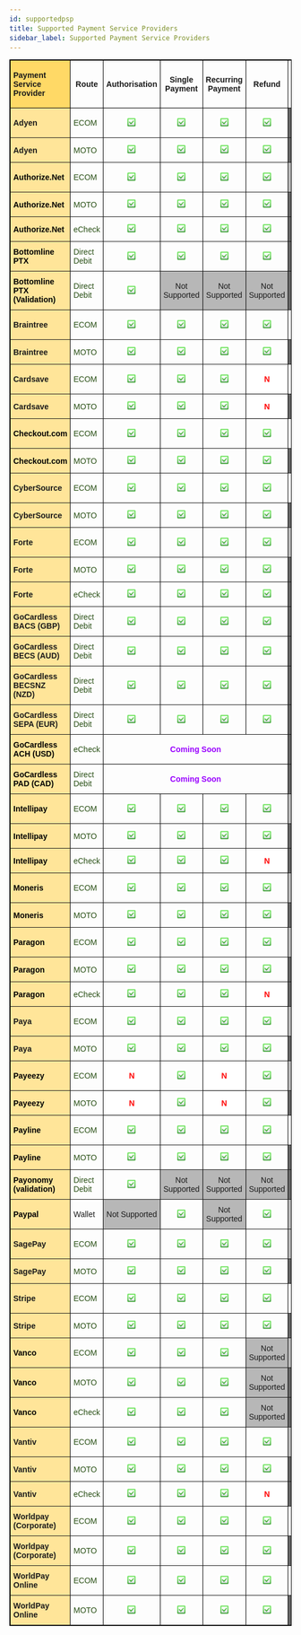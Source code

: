 ```yaml
---
id: supportedpsp
title: Supported Payment Service Providers
sidebar_label: Supported Payment Service Providers
---
```

<style type="text/css">
.tg  {border-collapse:collapse;border-spacing:0;border-color:black;border-style:solid;border-width:1px;}
.tg td{border-color:black;border-style:solid;border-width:1px;font-family:Arial, sans-serif;font-size:14px;
  overflow:hidden;padding:10px 5px;word-break:normal;}
.tg th{border-color:black;border-style:solid;border-width:1px;font-family:Arial, sans-serif;font-size:14px;
  font-weight:normal;overflow:hidden;padding:10px 5px;word-break:normal;}
.tg .tg-oftd{background-color:#666;border-color:inherit;text-align:center;vertical-align:center}
.tg .tg-k5c5{background-color:#666;border-color:inherit;text-align:center;vertical-align:center}
.tg .tg-1rdj{background-color:#FFD966;border-color:inherit;font-weight:bold;text-align:left;vertical-align:center}
.tg .tg-58xa{background-color:#FFF;border-color:#000000;color:#F00;font-weight:bold;text-align:center;vertical-align:center}
.tg .tg-w4l0{background-color:#B7B7B7;border-color:inherit;text-align:center;vertical-align:center}
.tg .tg-y9n6{background-color:#FFE599;border-color:inherit;font-weight:bold;text-align:left;vertical-align:center}
.tg .tg-xdju{border-color:inherit;color:#274E13;text-align:left;vertical-align:center}
.tg .tg-c3ow{border-color:inherit;text-align:center;vertical-align:center}
.tg .tg-yyq2{border-color:inherit;color:#90F;font-weight:bold;text-align:center;vertical-align:center}
.tg .tg-wp8o{border-color:#000000;text-align:center;vertical-align:center}
.tg .tg-jk9u{border-color:#000000;color:#90F;font-weight:bold;text-align:center;vertical-align:center}
.tg .tg-fymr{border-color:inherit;font-weight:bold;text-align:Center;vertical-align:center}
.tg .tg-zlby{background-color:#B7B7B7;border-color:inherit;text-align:center;vertical-align:center}
.tg .tg-wuzg{background-color:#FFE599;border-color:inherit;font-weight:bold;text-align:left;vertical-align:center}
.tg .tg-qzcq{background-color:#FFF;border-color:inherit;color:#F00;font-weight:bold;text-align:center;vertical-align:center}
.tg .tg-0pky{border-color:inherit;text-align:left;vertical-align:center}
</style>
<table class="tg">
<thead>
  <tr>
    <th class="tg-1rdj"><span style="font-weight:bold;background-color:#FFD966">Payment Service Provider</span></th>
    <th class="tg-fymr"><span style="font-weight:bold">Route</span></th>
    <th class="tg-fymr"><span style="font-weight:bold">Authorisation</span></th>
    <th class="tg-fymr"><span style="font-weight:bold">Single Payment</span></th>
    <th class="tg-fymr"><span style="font-weight:bold">Recurring Payment</span></th>
    <th class="tg-fymr"><span style="font-weight:bold">Refund</span></th>
    <th class="tg-fymr"><span style="font-weight:bold">3D Secure Payment</span></th>
    <th class="tg-fymr"><span style="font-weight:bold">3D Secure Payment V2</span></th>
  </tr>
</thead>
<tbody>
  <tr>
    <td class="tg-y9n6"><span style="font-weight:bold;background-color:#FFE599">Adyen</span></td>
    <td class="tg-xdju"><span style="color:#274E13">ECOM</span></td>
    <td class="tg-c3ow"><img src="website/static/img/green-check-box-with-check-48px.png" alt="Supported" width="20" height="20"/></td>
    <td class="tg-c3ow"><img src="website/static/img/green-check-box-with-check-48px.png" alt="Supported" width="20" height="20"/></td>
    <td class="tg-c3ow"><img src="website/static/img/green-check-box-with-check-48px.png" alt="Supported" width="20" height="20"/></td>
    <td class="tg-c3ow"><img src="website/static/img/green-check-box-with-check-48px.png" alt="Supported" width="20" height="20"/></td>
    <td class="tg-oftd"><span style="background-color:#666">N/A</span></td>
    <td class="tg-yyq2"><span style="font-weight:bold;color:#90F">Coming Soon</span></td>
  </tr>
  <tr>
    <td class="tg-y9n6"><span style="font-weight:bold;background-color:#FFE599">Adyen</span></td>
    <td class="tg-xdju"><span style="color:#274E13">MOTO</span></td>
    <td class="tg-c3ow"><img src="website/static/img/green-check-box-with-check-48px.png" alt="Supported" width="20" height="20"/></td>
    <td class="tg-c3ow"><img src="website/static/img/green-check-box-with-check-48px.png" alt="Supported" width="20" height="20"/></td>
    <td class="tg-c3ow"><img src="website/static/img/green-check-box-with-check-48px.png" alt="Supported" width="20" height="20"/></td>
    <td class="tg-c3ow"><img src="website/static/img/green-check-box-with-check-48px.png" alt="Supported" width="20" height="20"/></td>
    <td class="tg-oftd"><span style="background-color:#666">N/A</span></td>
    <td class="tg-oftd"><span style="background-color:#666">N/A</span></td>
  </tr>
  <tr>
    <td class="tg-y9n6"><span style="font-weight:bold;color:#000;background-color:#FFE599">Authorize.Net</span></td>
    <td class="tg-xdju"><span style="color:#274E13">ECOM</span></td>
    <td class="tg-c3ow"><img src="website/static/img/green-check-box-with-check-48px.png" alt="Supported" width="20" height="20"/></td>
    <td class="tg-c3ow"><img src="website/static/img/green-check-box-with-check-48px.png" alt="Supported" width="20" height="20"/></td>
    <td class="tg-c3ow"><img src="website/static/img/green-check-box-with-check-48px.png" alt="Supported" width="20" height="20"/></td>
    <td class="tg-c3ow"><img src="website/static/img/green-check-box-with-check-48px.png" alt="Supported" width="20" height="20"/></td>
    <td class="tg-zlby"><span style="background-color:#B7B7B7">Not Supported</span></td>
    <td class="tg-zlby"><span style="background-color:#B7B7B7">Not Supported</span></td>
  </tr>
  <tr>
    <td class="tg-y9n6"><span style="font-weight:bold;color:#000;background-color:#FFE599">Authorize.Net</span></td>
    <td class="tg-xdju"><span style="color:#274E13">MOTO</span></td>
    <td class="tg-c3ow"><img src="website/static/img/green-check-box-with-check-48px.png" alt="Supported" width="20" height="20"/></td>
    <td class="tg-c3ow"><img src="website/static/img/green-check-box-with-check-48px.png" alt="Supported" width="20" height="20"/></td>
    <td class="tg-c3ow"><img src="website/static/img/green-check-box-with-check-48px.png" alt="Supported" width="20" height="20"/></td>
    <td class="tg-c3ow"><img src="website/static/img/green-check-box-with-check-48px.png" alt="Supported" width="20" height="20"/></td>
    <td class="tg-oftd"><span style="background-color:#666">N/A</span></td>
    <td class="tg-oftd"><span style="background-color:#666">N/A</span></td>
  </tr>
  <tr>
    <td class="tg-y9n6"><span style="font-weight:bold;color:#000;background-color:#FFE599">Authorize.Net</span></td>
    <td class="tg-xdju"><span style="color:#274E13">eCheck</span></td>
    <td class="tg-c3ow"><img src="website/static/img/green-check-box-with-check-48px.png" alt="Supported" width="20" height="20"/></td>
    <td class="tg-c3ow"><img src="website/static/img/green-check-box-with-check-48px.png" alt="Supported" width="20" height="20"/></td>
    <td class="tg-c3ow"><img src="website/static/img/green-check-box-with-check-48px.png" alt="Supported" width="20" height="20"/></td>
    <td class="tg-c3ow"><img src="website/static/img/green-check-box-with-check-48px.png" alt="Supported" width="20" height="20"/></td>
    <td class="tg-oftd"><span style="background-color:#666">N/A</span></td>
    <td class="tg-oftd"><span style="background-color:#666">N/A</span></td>
  </tr>
  <tr>
    <td class="tg-wuzg"><span style="font-weight:bold;color:#000;background-color:#FFE599">Bottomline PTX</span></td>
    <td class="tg-xdju"><span style="color:#274E13">Direct Debit</span></td>
    <td class="tg-c3ow"><img src="website/static/img/green-check-box-with-check-48px.png" alt="Supported" width="20" height="20"/></td>
    <td class="tg-c3ow"><img src="website/static/img/green-check-box-with-check-48px.png" alt="Supported" width="20" height="20"/></td>
    <td class="tg-c3ow"><img src="website/static/img/green-check-box-with-check-48px.png" alt="Supported" width="20" height="20"/></td>
    <td class="tg-c3ow"><img src="website/static/img/green-check-box-with-check-48px.png" alt="Supported" width="20" height="20"/></td>
    <td class="tg-oftd"><span style="background-color:#666">N/A</span></td>
    <td class="tg-oftd"><span style="background-color:#666">N/A</span></td>
  </tr>
  <tr>
    <td class="tg-wuzg"><span style="font-weight:bold;color:#000;background-color:#FFE599">Bottomline PTX (Validation)</span></td>
    <td class="tg-xdju"><span style="color:#274E13">Direct Debit</span></td>
    <td class="tg-c3ow"><img src="website/static/img/green-check-box-with-check-48px.png" alt="Supported" width="20" height="20"/></td>
    <td class="tg-w4l0"><span style="background-color:#B7B7B7">Not Supported</span></td>
    <td class="tg-w4l0"><span style="background-color:#B7B7B7">Not Supported</span></td>
    <td class="tg-w4l0"><span style="background-color:#B7B7B7">Not Supported</span></td>
    <td class="tg-oftd"><span style="background-color:#666">N/A</span></td>
    <td class="tg-oftd"><span style="background-color:#666">N/A</span></td>
  </tr>
  <tr>
    <td class="tg-y9n6"><span style="font-weight:bold;background-color:#FFE599">Braintree</span></td>
    <td class="tg-xdju"><span style="color:#274E13">ECOM</span></td>
    <td class="tg-c3ow"><img src="website/static/img/green-check-box-with-check-48px.png" alt="Supported" width="20" height="20"/></td>
    <td class="tg-c3ow"><img src="website/static/img/green-check-box-with-check-48px.png" alt="Supported" width="20" height="20"/></td>
    <td class="tg-c3ow"><img src="website/static/img/green-check-box-with-check-48px.png" alt="Supported" width="20" height="20"/></td>
    <td class="tg-c3ow"><img src="website/static/img/green-check-box-with-check-48px.png" alt="Supported" width="20" height="20"/></td>
    <td class="tg-qzcq"><span style="font-weight:bold;color:#F00;background-color:#FFF">N</span></td>
    <td class="tg-yyq2"><span style="font-weight:bold;color:#90F">Coming Soon</span></td>
  </tr>
  <tr>
    <td class="tg-y9n6"><span style="font-weight:bold;background-color:#FFE599">Braintree</span></td>
    <td class="tg-xdju"><span style="color:#274E13">MOTO</span></td>
    <td class="tg-c3ow"><img src="website/static/img/green-check-box-with-check-48px.png" alt="Supported" width="20" height="20"/></td>
    <td class="tg-c3ow"><img src="website/static/img/green-check-box-with-check-48px.png" alt="Supported" width="20" height="20"/></td>
    <td class="tg-c3ow"><img src="website/static/img/green-check-box-with-check-48px.png" alt="Supported" width="20" height="20"/></td>
    <td class="tg-c3ow"><img src="website/static/img/green-check-box-with-check-48px.png" alt="Supported" width="20" height="20"/></td>
    <td class="tg-oftd"><span style="background-color:#666">N/A</span></td>
    <td class="tg-oftd"><span style="background-color:#666">N/A</span></td>
  </tr>
  <tr>
    <td class="tg-y9n6"><span style="font-weight:bold;background-color:#FFE599">Cardsave</span></td>
    <td class="tg-xdju"><span style="color:#274E13">ECOM</span></td>
    <td class="tg-c3ow"><img src="website/static/img/green-check-box-with-check-48px.png" alt="Supported" width="20" height="20"/></td>
    <td class="tg-c3ow"><img src="website/static/img/green-check-box-with-check-48px.png" alt="Supported" width="20" height="20"/></td>
    <td class="tg-c3ow"><img src="website/static/img/green-check-box-with-check-48px.png" alt="Supported" width="20" height="20"/></td>
    <td class="tg-58xa"><span style="font-weight:bold;color:#F00;background-color:#FFF">N</span></td>
    <td class="tg-c3ow"><img src="website/static/img/green-check-box-with-check-48px.png" alt="Supported" width="20" height="20"/></td>
    <td class="tg-w4l0"><span style="background-color:#B7B7B7">Not Supported</span></td>
  </tr>
  <tr>
    <td class="tg-y9n6"><span style="font-weight:bold;background-color:#FFE599">Cardsave</span></td>
    <td class="tg-xdju"><span style="color:#274E13">MOTO</span></td>
    <td class="tg-c3ow"><img src="website/static/img/green-check-box-with-check-48px.png" alt="Supported" width="20" height="20"/></td>
    <td class="tg-c3ow"><img src="website/static/img/green-check-box-with-check-48px.png" alt="Supported" width="20" height="20"/></td>
    <td class="tg-c3ow"><img src="website/static/img/green-check-box-with-check-48px.png" alt="Supported" width="20" height="20"/></td>
    <td class="tg-58xa"><span style="font-weight:bold;color:#F00;background-color:#FFF">N</span></td>
    <td class="tg-oftd"><span style="background-color:#666">N/A</span></td>
    <td class="tg-oftd"><span style="background-color:#666">N/A</span></td>
  </tr>
  <tr>
    <td class="tg-y9n6"><span style="font-weight:bold;color:#000;background-color:#FFE599">Checkout.com</span></td>
    <td class="tg-xdju"><span style="color:#274E13">ECOM</span></td>
    <td class="tg-c3ow"><img src="website/static/img/green-check-box-with-check-48px.png" alt="Supported" width="20" height="20"/></td>
    <td class="tg-c3ow"><img src="website/static/img/green-check-box-with-check-48px.png" alt="Supported" width="20" height="20"/></td>
    <td class="tg-c3ow"><img src="website/static/img/green-check-box-with-check-48px.png" alt="Supported" width="20" height="20"/></td>
    <td class="tg-c3ow"><img src="website/static/img/green-check-box-with-check-48px.png" alt="Supported" width="20" height="20"/></td>
    <td class="tg-c3ow"><img src="website/static/img/green-check-box-with-check-48px.png" alt="Supported" width="20" height="20"/></td>
    <td class="tg-yyq2"><span style="font-weight:bold;color:#90F">Coming Soon</span></td>
  </tr>
  <tr>
    <td class="tg-y9n6"><span style="font-weight:bold;color:#000;background-color:#FFE599">Checkout.com</span></td>
    <td class="tg-xdju"><span style="color:#274E13">MOTO</span></td>
    <td class="tg-c3ow"><img src="website/static/img/green-check-box-with-check-48px.png" alt="Supported" width="20" height="20"/></td>
    <td class="tg-c3ow"><img src="website/static/img/green-check-box-with-check-48px.png" alt="Supported" width="20" height="20"/></td>
    <td class="tg-c3ow"><img src="website/static/img/green-check-box-with-check-48px.png" alt="Supported" width="20" height="20"/></td>
    <td class="tg-c3ow"><img src="website/static/img/green-check-box-with-check-48px.png" alt="Supported" width="20" height="20"/></td>
    <td class="tg-oftd"><span style="background-color:#666">N/A</span></td>
    <td class="tg-oftd"><span style="background-color:#666">N/A</span></td>
  </tr>
  <tr>
    <td class="tg-y9n6"><span style="font-weight:bold;background-color:#FFE599">CyberSource</span></td>
    <td class="tg-xdju"><span style="color:#274E13">ECOM</span></td>
    <td class="tg-c3ow"><img src="website/static/img/green-check-box-with-check-48px.png" alt="Supported" width="20" height="20"/></td>
    <td class="tg-c3ow"><img src="website/static/img/green-check-box-with-check-48px.png" alt="Supported" width="20" height="20"/></td>
    <td class="tg-c3ow"><img src="website/static/img/green-check-box-with-check-48px.png" alt="Supported" width="20" height="20"/></td>
    <td class="tg-c3ow"><img src="website/static/img/green-check-box-with-check-48px.png" alt="Supported" width="20" height="20"/></td>
    <td class="tg-c3ow"><img src="website/static/img/green-check-box-with-check-48px.png" alt="Supported" width="20" height="20"/></td>
    <td class="tg-yyq2"><span style="font-weight:bold;color:#90F">Coming Soon</span></td>
  </tr>
  <tr>
    <td class="tg-y9n6"><span style="font-weight:bold;background-color:#FFE599">CyberSource</span></td>
    <td class="tg-xdju"><span style="color:#274E13">MOTO</span></td>
    <td class="tg-c3ow"><img src="website/static/img/green-check-box-with-check-48px.png" alt="Supported" width="20" height="20"/></td>
    <td class="tg-c3ow"><img src="website/static/img/green-check-box-with-check-48px.png" alt="Supported" width="20" height="20"/></td>
    <td class="tg-c3ow"><img src="website/static/img/green-check-box-with-check-48px.png" alt="Supported" width="20" height="20"/></td>
    <td class="tg-c3ow"><img src="website/static/img/green-check-box-with-check-48px.png" alt="Supported" width="20" height="20"/></td>
    <td class="tg-oftd"><span style="background-color:#666">N/A</span></td>
    <td class="tg-oftd"><span style="background-color:#666">N/A</span></td>
  </tr>
  <tr>
    <td class="tg-y9n6"><span style="font-weight:bold;background-color:#FFE599">Forte</span></td>
    <td class="tg-xdju"><span style="color:#274E13">ECOM</span></td>
    <td class="tg-c3ow"><img src="website/static/img/green-check-box-with-check-48px.png" alt="Supported" width="20" height="20"/></td>
    <td class="tg-c3ow"><img src="website/static/img/green-check-box-with-check-48px.png" alt="Supported" width="20" height="20"/></td>
    <td class="tg-c3ow"><img src="website/static/img/green-check-box-with-check-48px.png" alt="Supported" width="20" height="20"/></td>
    <td class="tg-c3ow"><img src="website/static/img/green-check-box-with-check-48px.png" alt="Supported" width="20" height="20"/></td>
    <td class="tg-w4l0"><span style="background-color:#B7B7B7">Not Supported</span></td>
    <td class="tg-oftd"><span style="background-color:#666">N/A</span></td>
  </tr>
  <tr>
    <td class="tg-y9n6"><span style="font-weight:bold;background-color:#FFE599">Forte</span></td>
    <td class="tg-xdju"><span style="color:#274E13">MOTO</span></td>
    <td class="tg-c3ow"><img src="website/static/img/green-check-box-with-check-48px.png" alt="Supported" width="20" height="20"/></td>
    <td class="tg-c3ow"><img src="website/static/img/green-check-box-with-check-48px.png" alt="Supported" width="20" height="20"/></td>
    <td class="tg-c3ow"><img src="website/static/img/green-check-box-with-check-48px.png" alt="Supported" width="20" height="20"/></td>
    <td class="tg-c3ow"><img src="website/static/img/green-check-box-with-check-48px.png" alt="Supported" width="20" height="20"/></td>
    <td class="tg-oftd"><span style="background-color:#666">N/A</span></td>
    <td class="tg-oftd"><span style="background-color:#666">N/A</span></td>
  </tr>
  <tr>
    <td class="tg-y9n6"><span style="font-weight:bold;background-color:#FFE599">Forte</span></td>
    <td class="tg-xdju"><span style="color:#274E13">eCheck</span></td>
    <td class="tg-c3ow"><img src="website/static/img/green-check-box-with-check-48px.png" alt="Supported" width="20" height="20"/></td>
    <td class="tg-c3ow"><img src="website/static/img/green-check-box-with-check-48px.png" alt="Supported" width="20" height="20"/></td>
    <td class="tg-c3ow"><img src="website/static/img/green-check-box-with-check-48px.png" alt="Supported" width="20" height="20"/></td>
    <td class="tg-c3ow"><img src="website/static/img/green-check-box-with-check-48px.png" alt="Supported" width="20" height="20"/></td>
    <td class="tg-k5c5"><span style="background-color:#666">N/A</span></td>
    <td class="tg-oftd"><span style="background-color:#666">N/A</span></td>
  </tr>
  <tr>
    <td class="tg-y9n6"><span style="font-weight:bold;background-color:#FFE599">GoCardless BACS (GBP)</span></td>
    <td class="tg-xdju"><span style="color:#274E13">Direct Debit</span></td>
    <td class="tg-c3ow"><img src="website/static/img/green-check-box-with-check-48px.png" alt="Supported" width="20" height="20"/></td>
    <td class="tg-c3ow"><img src="website/static/img/green-check-box-with-check-48px.png" alt="Supported" width="20" height="20"/></td>
    <td class="tg-c3ow"><img src="website/static/img/green-check-box-with-check-48px.png" alt="Supported" width="20" height="20"/></td>
    <td class="tg-c3ow"><img src="website/static/img/green-check-box-with-check-48px.png" alt="Supported" width="20" height="20"/></td>
    <td class="tg-oftd"><span style="background-color:#666">N/A</span></td>
    <td class="tg-oftd"><span style="background-color:#666">N/A</span></td>
  </tr>
  <tr>
    <td class="tg-y9n6"><span style="font-weight:bold;background-color:#FFE599">GoCardless BECS (AUD)</span></td>
    <td class="tg-xdju"><span style="color:#274E13">Direct Debit</span></td>
    <td class="tg-c3ow"><img src="website/static/img/green-check-box-with-check-48px.png" alt="Supported" width="20" height="20"/></td>
    <td class="tg-c3ow"><img src="website/static/img/green-check-box-with-check-48px.png" alt="Supported" width="20" height="20"/></td>
    <td class="tg-c3ow"><img src="website/static/img/green-check-box-with-check-48px.png" alt="Supported" width="20" height="20"/></td>
    <td class="tg-c3ow"><img src="website/static/img/green-check-box-with-check-48px.png" alt="Supported" width="20" height="20"/></td>
    <td class="tg-oftd"><span style="background-color:#666">N/A</span></td>
    <td class="tg-oftd"><span style="background-color:#666">N/A</span></td>
  </tr>
  <tr>
    <td class="tg-y9n6"><span style="font-weight:bold;background-color:#FFE599">GoCardless BECSNZ (NZD)</span></td>
    <td class="tg-xdju"><span style="color:#274E13">Direct Debit</span></td>
    <td class="tg-c3ow"><img src="website/static/img/green-check-box-with-check-48px.png" alt="Supported" width="20" height="20"/></td>
    <td class="tg-c3ow"><img src="website/static/img/green-check-box-with-check-48px.png" alt="Supported" width="20" height="20"/></td>
    <td class="tg-c3ow"><img src="website/static/img/green-check-box-with-check-48px.png" alt="Supported" width="20" height="20"/></td>
    <td class="tg-c3ow"><img src="website/static/img/green-check-box-with-check-48px.png" alt="Supported" width="20" height="20"/></td>
    <td class="tg-oftd"><span style="background-color:#666">N/A</span></td>
    <td class="tg-oftd"><span style="background-color:#666">N/A</span></td>
  </tr>
  <tr>
    <td class="tg-y9n6"><span style="font-weight:bold;background-color:#FFE599">GoCardless SEPA (EUR)</span></td>
    <td class="tg-xdju"><span style="color:#274E13">Direct Debit</span></td>
    <td class="tg-c3ow"><img src="website/static/img/green-check-box-with-check-48px.png" alt="Supported" width="20" height="20"/></td>
    <td class="tg-c3ow"><img src="website/static/img/green-check-box-with-check-48px.png" alt="Supported" width="20" height="20"/></td>
    <td class="tg-c3ow"><img src="website/static/img/green-check-box-with-check-48px.png" alt="Supported" width="20" height="20"/></td>
    <td class="tg-c3ow"><img src="website/static/img/green-check-box-with-check-48px.png" alt="Supported" width="20" height="20"/></td>
    <td class="tg-oftd"><span style="background-color:#666">N/A</span></td>
    <td class="tg-oftd"><span style="background-color:#666">N/A</span></td>
  </tr>
  <tr>
    <td class="tg-y9n6"><span style="font-weight:bold;color:#000;background-color:#FFE599">GoCardless ACH (USD)</span></td>
    <td class="tg-xdju"><span style="color:#274E13">eCheck</span></td>
    <td class="tg-jk9u" colspan="4"><span style="font-weight:bold;color:#90F">Coming Soon</span></td>
    <td class="tg-k5c5"><span style="background-color:#666">N/A</span></td>
    <td class="tg-k5c5"><span style="background-color:#666">N/A</span></td>
  </tr>
  <tr>
    <td class="tg-y9n6"><span style="font-weight:bold;color:#000;background-color:#FFE599">GoCardless PAD (CAD)</span></td>
    <td class="tg-xdju"><span style="color:#274E13">Direct Debit</span></td>
    <td class="tg-jk9u" colspan="4"><span style="font-weight:bold;color:#90F">Coming Soon</span></td>
    <td class="tg-k5c5"><span style="background-color:#666">N/A</span></td>
    <td class="tg-k5c5"><span style="background-color:#666">N/A</span></td>
  </tr>
  <tr>
    <td class="tg-y9n6"><span style="font-weight:bold;color:#000;background-color:#FFE599">Intellipay</span></td>
    <td class="tg-xdju"><span style="color:#274E13">ECOM</span></td>
    <td class="tg-c3ow"><img src="website/static/img/green-check-box-with-check-48px.png" alt="Supported" width="20" height="20"/></td>
    <td class="tg-c3ow"><img src="website/static/img/green-check-box-with-check-48px.png" alt="Supported" width="20" height="20"/></td>
    <td class="tg-c3ow"><img src="website/static/img/green-check-box-with-check-48px.png" alt="Supported" width="20" height="20"/></td>
    <td class="tg-c3ow"><img src="website/static/img/green-check-box-with-check-48px.png" alt="Supported" width="20" height="20"/></td>
    <td class="tg-zlby"><span style="background-color:#B7B7B7">Not Supported</span></td>
    <td class="tg-zlby"><span style="background-color:#B7B7B7">Not Supported</span></td>
  </tr>
  <tr>
    <td class="tg-y9n6"><span style="font-weight:bold;color:#000;background-color:#FFE599">Intellipay</span></td>
    <td class="tg-xdju"><span style="color:#274E13">MOTO</span></td>
    <td class="tg-c3ow"><img src="website/static/img/green-check-box-with-check-48px.png" alt="Supported" width="20" height="20"/></td>
    <td class="tg-c3ow"><img src="website/static/img/green-check-box-with-check-48px.png" alt="Supported" width="20" height="20"/></td>
    <td class="tg-c3ow"><img src="website/static/img/green-check-box-with-check-48px.png" alt="Supported" width="20" height="20"/></td>
    <td class="tg-c3ow"><img src="website/static/img/green-check-box-with-check-48px.png" alt="Supported" width="20" height="20"/></td>
    <td class="tg-oftd"><span style="background-color:#666">N/A</span></td>
    <td class="tg-oftd"><span style="background-color:#666">N/A</span></td>
  </tr>
  <tr>
    <td class="tg-y9n6"><span style="font-weight:bold;color:#000;background-color:#FFE599">Intellipay</span></td>
    <td class="tg-xdju"><span style="color:#274E13">eCheck</span></td>
    <td class="tg-c3ow"><img src="website/static/img/green-check-box-with-check-48px.png" alt="Supported" width="20" height="20"/></td>
    <td class="tg-c3ow"><img src="website/static/img/green-check-box-with-check-48px.png" alt="Supported" width="20" height="20"/></td>
    <td class="tg-c3ow"><img src="website/static/img/green-check-box-with-check-48px.png" alt="Supported" width="20" height="20"/></td>
    <td class="tg-58xa"><span style="font-weight:bold;color:#F00;background-color:#FFF">N</span></td>
    <td class="tg-oftd"><span style="background-color:#666">N/A</span></td>
    <td class="tg-oftd"><span style="background-color:#666">N/A</span></td>
  </tr>
  <tr>
    <td class="tg-y9n6"><span style="font-weight:bold;color:#000;background-color:#FFE599">Moneris</span></td>
    <td class="tg-xdju"><span style="color:#274E13">ECOM</span></td>
    <td class="tg-c3ow"><img src="website/static/img/green-check-box-with-check-48px.png" alt="Supported" width="20" height="20"/></td>
    <td class="tg-c3ow"><img src="website/static/img/green-check-box-with-check-48px.png" alt="Supported" width="20" height="20"/></td>
    <td class="tg-c3ow"><img src="website/static/img/green-check-box-with-check-48px.png" alt="Supported" width="20" height="20"/></td>
    <td class="tg-c3ow"><img src="website/static/img/green-check-box-with-check-48px.png" alt="Supported" width="20" height="20"/></td>
    <td class="tg-zlby"><span style="background-color:#B7B7B7">Not Supported</span></td>
    <td class="tg-zlby"><span style="background-color:#B7B7B7">Not Supported</span></td>
  </tr>
  <tr>
    <td class="tg-y9n6"><span style="font-weight:bold;color:#000;background-color:#FFE599">Moneris</span></td>
    <td class="tg-xdju"><span style="color:#274E13">MOTO</span></td>
    <td class="tg-c3ow"><img src="website/static/img/green-check-box-with-check-48px.png" alt="Supported" width="20" height="20"/></td>
    <td class="tg-c3ow"><img src="website/static/img/green-check-box-with-check-48px.png" alt="Supported" width="20" height="20"/></td>
    <td class="tg-c3ow"><img src="website/static/img/green-check-box-with-check-48px.png" alt="Supported" width="20" height="20"/></td>
    <td class="tg-c3ow"><img src="website/static/img/green-check-box-with-check-48px.png" alt="Supported" width="20" height="20"/></td>
    <td class="tg-oftd"><span style="background-color:#666">N/A</span></td>
    <td class="tg-oftd"><span style="background-color:#666">N/A</span></td>
  </tr>
  <tr>
    <td class="tg-y9n6"><span style="font-weight:bold;color:#000;background-color:#FFE599">Paragon</span></td>
    <td class="tg-xdju"><span style="color:#274E13">ECOM</span></td>
    <td class="tg-c3ow"><img src="website/static/img/green-check-box-with-check-48px.png" alt="Supported" width="20" height="20"/></td>
    <td class="tg-c3ow"><img src="website/static/img/green-check-box-with-check-48px.png" alt="Supported" width="20" height="20"/></td>
    <td class="tg-c3ow"><img src="website/static/img/green-check-box-with-check-48px.png" alt="Supported" width="20" height="20"/></td>
    <td class="tg-c3ow"><img src="website/static/img/green-check-box-with-check-48px.png" alt="Supported" width="20" height="20"/></td>
    <td class="tg-zlby"><span style="background-color:#B7B7B7">Not Supported</span></td>
    <td class="tg-zlby"><span style="background-color:#B7B7B7">Not Supported</span></td>
  </tr>
  <tr>
    <td class="tg-y9n6"><span style="font-weight:bold;color:#000;background-color:#FFE599">Paragon</span></td>
    <td class="tg-xdju"><span style="color:#274E13">MOTO</span></td>
    <td class="tg-c3ow"><img src="website/static/img/green-check-box-with-check-48px.png" alt="Supported" width="20" height="20"/></td>
    <td class="tg-c3ow"><img src="website/static/img/green-check-box-with-check-48px.png" alt="Supported" width="20" height="20"/></td>
    <td class="tg-c3ow"><img src="website/static/img/green-check-box-with-check-48px.png" alt="Supported" width="20" height="20"/></td>
    <td class="tg-c3ow"><img src="website/static/img/green-check-box-with-check-48px.png" alt="Supported" width="20" height="20"/></td>
    <td class="tg-oftd"><span style="background-color:#666">N/A</span></td>
    <td class="tg-oftd"><span style="background-color:#666">N/A</span></td>
  </tr>
  <tr>
    <td class="tg-y9n6"><span style="font-weight:bold;color:#000;background-color:#FFE599">Paragon</span></td>
    <td class="tg-xdju"><span style="color:#274E13">eCheck</span></td>
    <td class="tg-c3ow"><img src="website/static/img/green-check-box-with-check-48px.png" alt="Supported" width="20" height="20"/></td>
    <td class="tg-c3ow"><img src="website/static/img/green-check-box-with-check-48px.png" alt="Supported" width="20" height="20"/></td>
    <td class="tg-c3ow"><img src="website/static/img/green-check-box-with-check-48px.png" alt="Supported" width="20" height="20"/></td>
    <td class="tg-58xa"><span style="font-weight:bold;color:#F00;background-color:#FFF">N</span></td>
    <td class="tg-oftd"><span style="background-color:#666">N/A</span></td>
    <td class="tg-oftd"><span style="background-color:#666">N/A</span></td>
  </tr>
  <tr>
    <td class="tg-y9n6"><span style="font-weight:bold;background-color:#FFE599">Paya</span></td>
    <td class="tg-xdju"><span style="color:#274E13">ECOM</span></td>
    <td class="tg-c3ow"><img src="website/static/img/green-check-box-with-check-48px.png" alt="Supported" width="20" height="20"/></td>
    <td class="tg-c3ow"><img src="website/static/img/green-check-box-with-check-48px.png" alt="Supported" width="20" height="20"/></td>
    <td class="tg-c3ow"><img src="website/static/img/green-check-box-with-check-48px.png" alt="Supported" width="20" height="20"/></td>
    <td class="tg-wp8o"><img src="website/static/img/green-check-box-with-check-48px.png" alt="Supported" width="20" height="20"/></td>
    <td class="tg-w4l0"><span style="background-color:#B7B7B7">Not Supported</span></td>
    <td class="tg-w4l0"><span style="background-color:#B7B7B7">Not Supported</span></td>
  </tr>
  <tr>
    <td class="tg-y9n6"><span style="font-weight:bold;background-color:#FFE599">Paya</span></td>
    <td class="tg-xdju"><span style="color:#274E13">MOTO</span></td>
    <td class="tg-c3ow"><img src="website/static/img/green-check-box-with-check-48px.png" alt="Supported" width="20" height="20"/></td>
    <td class="tg-c3ow"><img src="website/static/img/green-check-box-with-check-48px.png" alt="Supported" width="20" height="20"/></td>
    <td class="tg-c3ow"><img src="website/static/img/green-check-box-with-check-48px.png" alt="Supported" width="20" height="20"/></td>
    <td class="tg-c3ow"><img src="website/static/img/green-check-box-with-check-48px.png" alt="Supported" width="20" height="20"/></td>
    <td class="tg-oftd"><span style="background-color:#666">N/A</span></td>
    <td class="tg-oftd"><span style="background-color:#666">N/A</span></td>
  </tr>
  <tr>
    <td class="tg-y9n6"><span style="font-weight:bold;color:#000;background-color:#FFE599">Payeezy</span></td>
    <td class="tg-xdju"><span style="color:#274E13">ECOM</span></td>
    <td class="tg-58xa"><span style="font-weight:bold;color:#F00;background-color:#FFF">N</span></td>
    <td class="tg-c3ow"><img src="website/static/img/green-check-box-with-check-48px.png" alt="Supported" width="20" height="20"/></td>
    <td class="tg-58xa"><span style="font-weight:bold;color:#F00;background-color:#FFF">N</span></td>
    <td class="tg-c3ow"><img src="website/static/img/green-check-box-with-check-48px.png" alt="Supported" width="20" height="20"/></td>
    <td class="tg-zlby"><span style="background-color:#B7B7B7">Not Supported</span></td>
    <td class="tg-oftd"><span style="background-color:#666">N/A</span></td>
  </tr>
  <tr>
    <td class="tg-y9n6"><span style="font-weight:bold;color:#000;background-color:#FFE599">Payeezy</span></td>
    <td class="tg-xdju"><span style="color:#274E13">MOTO</span></td>
    <td class="tg-58xa"><span style="font-weight:bold;color:#F00;background-color:#FFF">N</span></td>
    <td class="tg-c3ow"><img src="website/static/img/green-check-box-with-check-48px.png" alt="Supported" width="20" height="20"/></td>
    <td class="tg-58xa"><span style="font-weight:bold;color:#F00;background-color:#FFF">N</span></td>
    <td class="tg-c3ow"><img src="website/static/img/green-check-box-with-check-48px.png" alt="Supported" width="20" height="20"/></td>
    <td class="tg-oftd"><span style="background-color:#666">N/A</span></td>
    <td class="tg-oftd"><span style="background-color:#666">N/A</span></td>
  </tr>
  <tr>
    <td class="tg-y9n6"><span style="font-weight:bold;color:#000;background-color:#FFE599">Payline</span></td>
    <td class="tg-xdju"><span style="color:#274E13">ECOM</span></td>
    <td class="tg-c3ow"><img src="website/static/img/green-check-box-with-check-48px.png" alt="Supported" width="20" height="20"/></td>
    <td class="tg-c3ow"><img src="website/static/img/green-check-box-with-check-48px.png" alt="Supported" width="20" height="20"/></td>
    <td class="tg-c3ow"><img src="website/static/img/green-check-box-with-check-48px.png" alt="Supported" width="20" height="20"/></td>
    <td class="tg-c3ow"><img src="website/static/img/green-check-box-with-check-48px.png" alt="Supported" width="20" height="20"/></td>
    <td class="tg-c3ow"><img src="website/static/img/green-check-box-with-check-48px.png" alt="Supported" width="20" height="20"/></td>
    <td class="tg-yyq2"><span style="font-weight:bold;color:#90F">Coming Soon</span></td>
  </tr>
  <tr>
    <td class="tg-y9n6"><span style="font-weight:bold;color:#000;background-color:#FFE599">Payline</span></td>
    <td class="tg-xdju"><span style="color:#274E13">MOTO</span></td>
    <td class="tg-c3ow"><img src="website/static/img/green-check-box-with-check-48px.png" alt="Supported" width="20" height="20"/></td>
    <td class="tg-c3ow"><img src="website/static/img/green-check-box-with-check-48px.png" alt="Supported" width="20" height="20"/></td>
    <td class="tg-c3ow"><img src="website/static/img/green-check-box-with-check-48px.png" alt="Supported" width="20" height="20"/></td>
    <td class="tg-c3ow"><img src="website/static/img/green-check-box-with-check-48px.png" alt="Supported" width="20" height="20"/></td>
    <td class="tg-oftd"><span style="background-color:#666">N/A</span></td>
    <td class="tg-oftd"><span style="background-color:#666">N/A</span></td>
  </tr>
  <tr>
    <td class="tg-wuzg"><span style="font-weight:bold;color:#000;background-color:#FFE599">Payonomy (validation)</span></td>
    <td class="tg-xdju"><span style="color:#274E13">Direct Debit</span></td>
    <td class="tg-c3ow"><img src="website/static/img/green-check-box-with-check-48px.png" alt="Supported" width="20" height="20"/></td>
    <td class="tg-zlby"><span style="background-color:#B7B7B7">Not Supported</span></td>
    <td class="tg-zlby"><span style="background-color:#B7B7B7">Not Supported</span></td>
    <td class="tg-zlby"><span style="background-color:#B7B7B7">Not Supported</span></td>
    <td class="tg-oftd"><span style="background-color:#666">N/A</span></td>
    <td class="tg-oftd"><span style="background-color:#666">N/A</span></td>
  </tr>
  <tr>
    <td class="tg-wuzg"><span style="font-weight:bold;color:#000;background-color:#FFE599">Paypal</span></td>
    <td class="tg-0pky">Wallet</td>
    <td class="tg-zlby"><span style="background-color:#B7B7B7">Not Supported</span></td>
    <td class="tg-c3ow"><img src="website/static/img/green-check-box-with-check-48px.png" alt="Supported" width="20" height="20"/></td>
    <td class="tg-zlby"><span style="background-color:#B7B7B7">Not Supported</span></td>
    <td class="tg-c3ow"><img src="website/static/img/green-check-box-with-check-48px.png" alt="Supported" width="20" height="20"/></td>
    <td class="tg-zlby"><span style="background-color:#B7B7B7">Not Supported</span></td>
    <td class="tg-oftd"><span style="background-color:#666">N/A</span></td>
  </tr>
  <tr>
    <td class="tg-y9n6"><span style="font-weight:bold;background-color:#FFE599">SagePay</span></td>
    <td class="tg-xdju"><span style="color:#274E13">ECOM</span></td>
    <td class="tg-c3ow"><img src="website/static/img/green-check-box-with-check-48px.png" alt="Supported" width="20" height="20"/></td>
    <td class="tg-c3ow"><img src="website/static/img/green-check-box-with-check-48px.png" alt="Supported" width="20" height="20"/></td>
    <td class="tg-c3ow"><img src="website/static/img/green-check-box-with-check-48px.png" alt="Supported" width="20" height="20"/></td>
    <td class="tg-c3ow"><img src="website/static/img/green-check-box-with-check-48px.png" alt="Supported" width="20" height="20"/></td>
    <td class="tg-zlby"><span style="background-color:#B7B7B7">Not Supported</span></td>
    <td class="tg-yyq2"><span style="font-weight:bold;color:#90F">Coming Soon</span></td>
  </tr>
  <tr>
    <td class="tg-y9n6"><span style="font-weight:bold;background-color:#FFE599">SagePay</span></td>
    <td class="tg-xdju"><span style="color:#274E13">MOTO</span></td>
    <td class="tg-c3ow"><img src="website/static/img/green-check-box-with-check-48px.png" alt="Supported" width="20" height="20"/></td>
    <td class="tg-c3ow"><img src="website/static/img/green-check-box-with-check-48px.png" alt="Supported" width="20" height="20"/></td>
    <td class="tg-c3ow"><img src="website/static/img/green-check-box-with-check-48px.png" alt="Supported" width="20" height="20"/></td>
    <td class="tg-c3ow"><img src="website/static/img/green-check-box-with-check-48px.png" alt="Supported" width="20" height="20"/></td>
    <td class="tg-oftd"><span style="background-color:#666">N/A</span></td>
    <td class="tg-oftd"><span style="background-color:#666">N/A</span></td>
  </tr>
  <tr>
    <td class="tg-y9n6"><span style="font-weight:bold;background-color:#FFE599">Stripe</span></td>
    <td class="tg-xdju"><span style="color:#274E13">ECOM</span></td>
    <td class="tg-c3ow"><img src="website/static/img/green-check-box-with-check-48px.png" alt="Supported" width="20" height="20"/></td>
    <td class="tg-c3ow"><img src="website/static/img/green-check-box-with-check-48px.png" alt="Supported" width="20" height="20"/></td>
    <td class="tg-c3ow"><img src="website/static/img/green-check-box-with-check-48px.png" alt="Supported" width="20" height="20"/></td>
    <td class="tg-c3ow"><img src="website/static/img/green-check-box-with-check-48px.png" alt="Supported" width="20" height="20"/></td>
    <td class="tg-c3ow"><img src="website/static/img/green-check-box-with-check-48px.png" alt="Supported" width="20" height="20"/></td>
    <td class="tg-yyq2"><span style="font-weight:bold;color:#90F">Coming Soon</span></td>
  </tr>
  <tr>
    <td class="tg-y9n6"><span style="font-weight:bold;background-color:#FFE599">Stripe</span></td>
    <td class="tg-xdju"><span style="color:#274E13">MOTO</span></td>
    <td class="tg-c3ow"><img src="website/static/img/green-check-box-with-check-48px.png" alt="Supported" width="20" height="20"/></td>
    <td class="tg-c3ow"><img src="website/static/img/green-check-box-with-check-48px.png" alt="Supported" width="20" height="20"/></td>
    <td class="tg-c3ow"><img src="website/static/img/green-check-box-with-check-48px.png" alt="Supported" width="20" height="20"/></td>
    <td class="tg-c3ow"><img src="website/static/img/green-check-box-with-check-48px.png" alt="Supported" width="20" height="20"/></td>
    <td class="tg-oftd"><span style="background-color:#666">N/A</span></td>
    <td class="tg-oftd"><span style="background-color:#666">N/A</span></td>
  </tr>
  <tr>
    <td class="tg-y9n6"><span style="font-weight:bold;color:#000;background-color:#FFE599">Vanco</span></td>
    <td class="tg-xdju"><span style="color:#274E13">ECOM</span></td>
    <td class="tg-c3ow"><img src="website/static/img/green-check-box-with-check-48px.png" alt="Supported" width="20" height="20"/></td>
    <td class="tg-c3ow"><img src="website/static/img/green-check-box-with-check-48px.png" alt="Supported" width="20" height="20"/></td>
    <td class="tg-c3ow"><img src="website/static/img/green-check-box-with-check-48px.png" alt="Supported" width="20" height="20"/></td>
    <td class="tg-zlby"><span style="background-color:#B7B7B7">Not Supported</span></td>
    <td class="tg-zlby"><span style="background-color:#B7B7B7">Not Supported</span></td>
    <td class="tg-zlby"><span style="background-color:#B7B7B7">Not Supported</span></td>
  </tr>
  <tr>
    <td class="tg-y9n6"><span style="font-weight:bold;color:#000;background-color:#FFE599">Vanco</span></td>
    <td class="tg-xdju"><span style="color:#274E13">MOTO</span></td>
    <td class="tg-c3ow"><img src="website/static/img/green-check-box-with-check-48px.png" alt="Supported" width="20" height="20"/></td>
    <td class="tg-c3ow"><img src="website/static/img/green-check-box-with-check-48px.png" alt="Supported" width="20" height="20"/></td>
    <td class="tg-c3ow"><img src="website/static/img/green-check-box-with-check-48px.png" alt="Supported" width="20" height="20"/></td>
    <td class="tg-zlby"><span style="background-color:#B7B7B7">Not Supported</span></td>
    <td class="tg-oftd"><span style="background-color:#666">N/A</span></td>
    <td class="tg-oftd"><span style="background-color:#666">N/A</span></td>
  </tr>
  <tr>
    <td class="tg-y9n6"><span style="font-weight:bold;color:#000;background-color:#FFE599">Vanco</span></td>
    <td class="tg-xdju"><span style="color:#274E13">eCheck</span></td>
    <td class="tg-c3ow"><img src="website/static/img/green-check-box-with-check-48px.png" alt="Supported" width="20" height="20"/></td>
    <td class="tg-c3ow"><img src="website/static/img/green-check-box-with-check-48px.png" alt="Supported" width="20" height="20"/></td>
    <td class="tg-c3ow"><img src="website/static/img/green-check-box-with-check-48px.png" alt="Supported" width="20" height="20"/></td>
    <td class="tg-zlby"><span style="background-color:#B7B7B7">Not Supported</span></td>
    <td class="tg-oftd"><span style="background-color:#666">N/A</span></td>
    <td class="tg-oftd"><span style="background-color:#666">N/A</span></td>
  </tr>
  <tr>
    <td class="tg-y9n6"><span style="font-weight:bold;background-color:#FFE599">Vantiv</span></td>
    <td class="tg-xdju"><span style="color:#274E13">ECOM</span></td>
    <td class="tg-c3ow"><img src="website/static/img/green-check-box-with-check-48px.png" alt="Supported" width="20" height="20"/></td>
    <td class="tg-c3ow"><img src="website/static/img/green-check-box-with-check-48px.png" alt="Supported" width="20" height="20"/></td>
    <td class="tg-c3ow"><img src="website/static/img/green-check-box-with-check-48px.png" alt="Supported" width="20" height="20"/></td>
    <td class="tg-c3ow"><img src="website/static/img/green-check-box-with-check-48px.png" alt="Supported" width="20" height="20"/></td>
    <td class="tg-zlby"><span style="background-color:#B7B7B7">Not Supported</span></td>
    <td class="tg-zlby"><span style="background-color:#B7B7B7">Not Supported</span></td>
  </tr>
  <tr>
    <td class="tg-y9n6"><span style="font-weight:bold;background-color:#FFE599">Vantiv</span></td>
    <td class="tg-xdju"><span style="color:#274E13">MOTO</span></td>
    <td class="tg-c3ow"><img src="website/static/img/green-check-box-with-check-48px.png" alt="Supported" width="20" height="20"/></td>
    <td class="tg-c3ow"><img src="website/static/img/green-check-box-with-check-48px.png" alt="Supported" width="20" height="20"/></td>
    <td class="tg-c3ow"><img src="website/static/img/green-check-box-with-check-48px.png" alt="Supported" width="20" height="20"/></td>
    <td class="tg-c3ow"><img src="website/static/img/green-check-box-with-check-48px.png" alt="Supported" width="20" height="20"/></td>
    <td class="tg-oftd"><span style="background-color:#666">N/A</span></td>
    <td class="tg-oftd"><span style="background-color:#666">N/A</span></td>
  </tr>
  <tr>
    <td class="tg-y9n6"><span style="font-weight:bold;background-color:#FFE599">Vantiv</span></td>
    <td class="tg-xdju"><span style="color:#274E13">eCheck</span></td>
    <td class="tg-c3ow"><img src="website/static/img/green-check-box-with-check-48px.png" alt="Supported" width="20" height="20"/></td>
    <td class="tg-c3ow"><img src="website/static/img/green-check-box-with-check-48px.png" alt="Supported" width="20" height="20"/></td>
    <td class="tg-c3ow"><img src="website/static/img/green-check-box-with-check-48px.png" alt="Supported" width="20" height="20"/></td>
    <td class="tg-58xa"><span style="font-weight:bold;color:#F00;background-color:#FFF">N</span></td>
    <td class="tg-oftd"><span style="background-color:#666">N/A</span></td>
    <td class="tg-oftd"><span style="background-color:#666">N/A</span></td>
  </tr>
  <tr>
    <td class="tg-y9n6"><span style="font-weight:bold;background-color:#FFE599">Worldpay (Corporate)</span></td>
    <td class="tg-xdju"><span style="color:#274E13">ECOM</span></td>
    <td class="tg-c3ow"><img src="website/static/img/green-check-box-with-check-48px.png" alt="Supported" width="20" height="20"/></td>
    <td class="tg-c3ow"><img src="website/static/img/green-check-box-with-check-48px.png" alt="Supported" width="20" height="20"/></td>
    <td class="tg-c3ow"><img src="website/static/img/green-check-box-with-check-48px.png" alt="Supported" width="20" height="20"/></td>
    <td class="tg-c3ow"><img src="website/static/img/green-check-box-with-check-48px.png" alt="Supported" width="20" height="20"/></td>
    <td class="tg-c3ow"><img src="website/static/img/green-check-box-with-check-48px.png" alt="Supported" width="20" height="20"/></td>
    <td class="tg-yyq2"><span style="font-weight:bold;color:#90F">Coming Soon</span></td>
  </tr>
  <tr>
    <td class="tg-y9n6"><span style="font-weight:bold;background-color:#FFE599">Worldpay (Corporate)</span></td>
    <td class="tg-xdju"><span style="color:#274E13">MOTO</span></td>
    <td class="tg-c3ow"><img src="website/static/img/green-check-box-with-check-48px.png" alt="Supported" width="20" height="20"/></td>
    <td class="tg-c3ow"><img src="website/static/img/green-check-box-with-check-48px.png" alt="Supported" width="20" height="20"/></td>
    <td class="tg-c3ow"><img src="website/static/img/green-check-box-with-check-48px.png" alt="Supported" width="20" height="20"/></td>
    <td class="tg-c3ow"><img src="website/static/img/green-check-box-with-check-48px.png" alt="Supported" width="20" height="20"/></td>
    <td class="tg-oftd"><span style="background-color:#666">N/A</span></td>
    <td class="tg-oftd"><span style="background-color:#666">N/A</span></td>
  </tr>
  <tr>
    <td class="tg-y9n6"><span style="font-weight:bold;background-color:#FFE599">WorldPay Online</span></td>
    <td class="tg-xdju"><span style="color:#274E13">ECOM</span></td>
    <td class="tg-c3ow"><img src="website/static/img/green-check-box-with-check-48px.png" alt="Supported" width="20" height="20"/></td>
    <td class="tg-c3ow"><img src="website/static/img/green-check-box-with-check-48px.png" alt="Supported" width="20" height="20"/></td>
    <td class="tg-c3ow"><img src="website/static/img/green-check-box-with-check-48px.png" alt="Supported" width="20" height="20"/></td>
    <td class="tg-c3ow"><img src="website/static/img/green-check-box-with-check-48px.png" alt="Supported" width="20" height="20"/></td>
    <td class="tg-c3ow"><img src="website/static/img/green-check-box-with-check-48px.png" alt="Supported" width="20" height="20"/></td>
    <td class="tg-yyq2"><span style="font-weight:bold;color:#90F">Coming Soon</span></td>
  </tr>
  <tr>
    <td class="tg-y9n6"><span style="font-weight:bold;background-color:#FFE599">WorldPay Online</span></td>
    <td class="tg-xdju"><span style="color:#274E13">MOTO</span></td>
    <td class="tg-c3ow"><img src="website/static/img/green-check-box-with-check-48px.png" alt="Supported" width="20" height="20"/></td>
    <td class="tg-c3ow"><img src="website/static/img/green-check-box-with-check-48px.png" alt="Supported" width="20" height="20"/></td>
    <td class="tg-c3ow"><img src="website/static/img/green-check-box-with-check-48px.png" alt="Supported" width="20" height="20"/></td>
    <td class="tg-c3ow"><img src="website/static/img/green-check-box-with-check-48px.png" alt="Supported" width="20" height="20"/></td>
    <td class="tg-oftd"><span style="background-color:#666">N/A</span></td>
    <td class="tg-oftd"><span style="background-color:#666">N/A</span></td>
  </tr>
</tbody>
</table>
